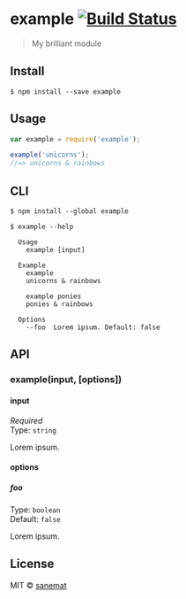 # example [![Build Status](https://travis-ci.org/sanemat/example.svg?branch=master)](https://travis-ci.org/sanemat/example)

> My brilliant module


## Install

```
$ npm install --save example
```


## Usage

```js
var example = require('example');

example('unicorns');
//=> unicorns & rainbows
```


## CLI

```
$ npm install --global example
```
```
$ example --help

  Usage
    example [input]

  Example
    example
    unicorns & rainbows

    example ponies
    ponies & rainbows

  Options
    --foo  Lorem ipsum. Default: false
```


## API

### example(input, [options])

#### input

*Required*  
Type: `string`

Lorem ipsum.

#### options

##### foo

Type: `boolean`  
Default: `false`

Lorem ipsum.


## License

MIT © [sanemat](http://example.com)
